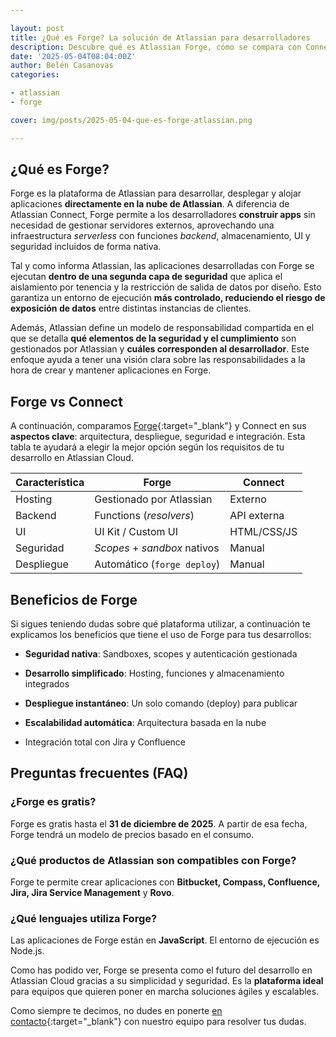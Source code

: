 ```yaml
---

layout: post
title: ¿Qué es Forge? La solución de Atlassian para desarrolladores
description: Descubre qué es Atlassian Forge, cómo se compara con Connect y qué ventajas ofrece para desarrollar apps seguras en Cloud.
date: '2025-05-04T08:04:00Z'
author: Belén Casanovas
categories:

- atlassian
- forge

cover: img/posts/2025-05-04-que-es-forge-atlassian.png

---
```




<h2>¿Qué es Forge?</h2>

Forge es la plataforma de Atlassian para desarrollar, desplegar y alojar aplicaciones **directamente en la nube de Atlassian**. A diferencia de Atlassian Connect, Forge permite a los desarrolladores **construir apps** sin necesidad de gestionar servidores externos, aprovechando una infraestructura *serverless* con funciones *backend*, almacenamiento, UI y seguridad incluidos de forma nativa.

Tal y como informa Atlassian, las aplicaciones desarrolladas con Forge se ejecutan **dentro de una segunda capa de seguridad** que aplica el aislamiento por tenencia y la restricción de salida de datos por diseño. Esto garantiza un entorno de ejecución **más controlado, reduciendo el riesgo de exposición de datos** entre distintas instancias de clientes.

Además, Atlassian define un modelo de responsabilidad compartida en el que se detalla **qué elementos de la seguridad y el cumplimiento** son gestionados por Atlassian y **cuáles corresponden al desarrollador**. Este enfoque ayuda a tener una visión clara sobre las responsabilidades a la hora de crear y mantener aplicaciones en Forge.

<h2>Forge vs Connect</h2>

A continuación, comparamos [Forge](https://developer.atlassian.com/platform/forge/){:target="_blank"} y Connect en sus **aspectos clave**: arquitectura, despliegue, seguridad e integración. Esta tabla te ayudará a elegir la mejor opción según los requisitos de tu desarrollo en Atlassian Cloud.

| Característica | Forge                        | Connect     |
| -------------- | ---------------------------- | ----------- |
| Hosting        | Gestionado por Atlassian     | Externo     |
| Backend        | Functions (*resolvers*)      | API externa |
| UI             | UI Kit / Custom UI           | HTML/CSS/JS |
| Seguridad      | *Scopes* + *sandbox* nativos | Manual      |
| Despliegue     | Automático (`forge deploy`)  | Manual      |



<h2>Beneficios de Forge</h2>

Si sigues teniendo dudas sobre qué plataforma utilizar, a continuación te explicamos los beneficios que tiene el uso de Forge para tus desarrollos: 

- **Seguridad nativa**: Sandboxes, scopes y autenticación gestionada

- **Desarrollo simplificado**: Hosting, funciones y almacenamiento integrados

- **Despliegue instantáneo**: Un solo comando (deploy) para publicar

- **Escalabilidad automática**: Arquitectura basada en la nube

- Integración total con Jira y Confluence


<h2>Preguntas frecuentes (FAQ)</h2>


<h3>¿Forge es gratis?</h3>

Forge es gratis hasta el **31 de diciembre de 2025**. A partir de esa fecha, Forge tendrá un modelo de precios basado en el consumo. 

<h3>¿Qué productos de Atlassian son compatibles con Forge?</h3>

Forge te permite crear aplicaciones con **Bitbucket, Compass, Confluence, Jira, Jira Service Management** y **Rovo**. 

<h3>¿Qué lenguajes utiliza Forge?</h3>

Las aplicaciones de Forge están en **JavaScript**. El entorno de ejecución es Node.js.


Como has podido ver, Forge se presenta como el futuro del desarrollo en Atlassian Cloud gracias a su simplicidad y seguridad. Es la **plataforma ideal** para equipos que quieren poner en marcha soluciones ágiles y escalables. 

Como siempre te decimos, no dudes en ponerte [en contacto](/contacto){:target="_blank"} con nuestro equipo para resolver tus dudas. 


